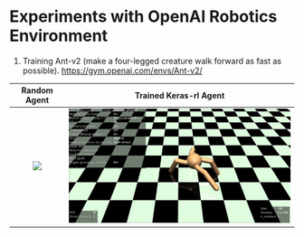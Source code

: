 # Experiments with OpenAI Robotics Environment
1) Training Ant-v2 (make a four-legged 
creature walk forward as fast as possible).
https://gym.openai.com/envs/Ant-v2/


Random Agent            |  Trained Keras-rl Agent     |
:-------------------------:|:-------------------------:|
![](data/external/random.gif)  |  ![](data/external/keras.gif) | ![](readme_files/after_doubleDQN.gif) 
